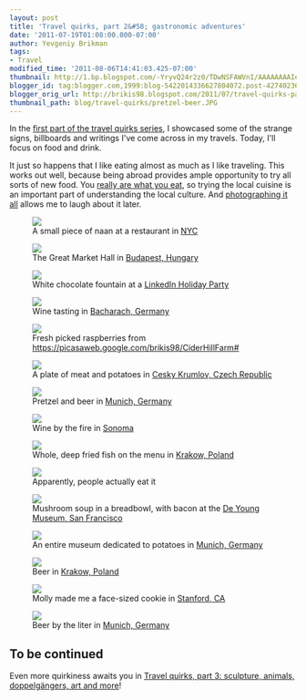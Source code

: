 ```yaml
---
layout: post
title: 'Travel quirks, part 2&#58; gastronomic adventures'
date: '2011-07-19T01:08:00.000-07:00'
author: Yevgeniy Brikman
tags:
- Travel
modified_time: '2011-08-06T14:41:03.425-07:00'
thumbnail: http://1.bp.blogspot.com/-YryvQ24r2z0/TDwNSFAWVnI/AAAAAAAAIeg/dkZzceDBva0/s72-c/IMG_0487.jpg
blogger_id: tag:blogger.com,1999:blog-5422014336627804072.post-4274023650685509559
blogger_orig_url: http://brikis98.blogspot.com/2011/07/travel-quirks-part-2-gastronomic.html
thumbnail_path: blog/travel-quirks/pretzel-beer.JPG
---
```


In the [first part of the travel quirks 
series](https://it.badykov.com/writing/2011/07/18/travel-quirks-part-1-signs-bilboards/), 
I showcased some of the strange signs, billboards and writings I've come 
across in my travels. Today, I'll focus on food and drink. 

It just so happens that I like eating almost as much as I like traveling. This 
works out well, because being abroad provides ample opportunity to try all 
sorts of new food. You [really are what you 
eat](http://markmenjivar.com/you-are-what-you-eat/statement/), so trying the 
local cuisine is an important part of understanding the local culture. And 
[photographing it all](https://picasaweb.google.com/brikis98) allows me to 
laugh about it later. 

<figure>
  <a href="http://1.bp.blogspot.com/-YryvQ24r2z0/TDwNSFAWVnI/AAAAAAAAIeg/dkZzceDBva0/s1600/IMG_0487.jpg" target="_blank">
    <img src="http://1.bp.blogspot.com/-YryvQ24r2z0/TDwNSFAWVnI/AAAAAAAAIeg/dkZzceDBva0/s400/IMG_0487.jpg">
  </a>
  <figcaption>A small piece of naan at a restaurant in <a href="https://plus.google.com/photos/+YevgeniyBrikman/albums/5030491566154566849?banner=pwa">NYC</a></figcaption>
</figure>
<figure>
  <a href="https://picasaweb.google.com/brikis98/NYCTrip021107#" target="_blank">
    <img src="http://2.bp.blogspot.com/-ygGfxmDAphM/TDwMLPBLAOI/AAAAAAAAIWA/LmERuE3hTuw/s400/IMG_0559.JPG">
  </a>
  <figcaption>The Great Market Hall in <a href="https://plus.google.com/photos/+YevgeniyBrikman/albums/5493279011059957377?banner=pwa">Budapest, Hungary</a></figcaption>
</figure>
<figure>
  <a href="https://picasaweb.google.com/brikis98/Budapest#" target="_blank">
    <img src="http://2.bp.blogspot.com/-mJgD6i9Ic8g/TQ64vUf0jYI/AAAAAAAAJRE/4rHK7XpkUy8/s400/IMG_1149.JPG">
  </a>
  <figcaption>White chocolate fountain at a <a href="https://picasaweb.google.com/105725955499217588296/LinkedInHolidayParty2010#">LinkedIn Holiday Party</a></figcaption>
</figure>
<figure>
  <a href="https://picasaweb.google.com/brikis98/LinkedInHolidayParty2010#" target="_blank">
    <img src="http://1.bp.blogspot.com/-0KmD3X41r-c/So2XMynoFFI/AAAAAAAAF9M/AAQ3ppokG5k/s400/IMG_0458.jpg">
  </a>
  <figcaption>Wine tasting in <a href="https://picasaweb.google.com/105725955499217588296/GermanyTrip09BurgEltzAndBurgRheinfels#">Bacharach, Germany</a></figcaption>
</figure>
<figure>
  <a href="https://picasaweb.google.com/brikis98/GermanyTrip09BurgEltzAndBurgRheinfels#" target="_blank">
    <img src="http://1.bp.blogspot.com/-uzFVTZeXLVs/TQ6uWJf-D8I/AAAAAAAAJEA/Y7aiakaE1bY/s400/IMG_1111.jpg">
  </a>
  <figcaption>Fresh picked raspberries from <a href="Cider Hill Farm">https://picasaweb.google.com/brikis98/CiderHillFarm#</a></figcaption>
</figure>
<figure>
  <a href="https://picasaweb.google.com/brikis98/CiderHillFarm#" target="_blank">
    <img src="http://3.bp.blogspot.com/-e6L-KBCdFsg/SFwVXItABtI/AAAAAAAACcQ/-ZSOvMeDXf0/s400/IMG_2186.JPG">
  </a>
  <figcaption>A plate of meat and potatoes in <a href="https://plus.google.com/photos/+YevgeniyBrikman/albums/5214064873473836289?banner=pwa">Cesky Krumlov, Czech Republic</a></figcaption>
</figure>
<figure>
  <a href="https://picasaweb.google.com/brikis98/CeskyKrumlov#" target="_blank">
    <img src="http://4.bp.blogspot.com/-a99I6u6P-Qk/SFwITIs_78I/AAAAAAAABr4/duJtlf4GeWk/s400/IMG_1923.JPG">
  </a>
  <figcaption>Pretzel and beer in <a href="https://plus.google.com/photos/+YevgeniyBrikman/albums/5214051404456390497?banner=pwa">Munich, Germany</a></figcaption>
</figure>
<figure>
  <a href="https://picasaweb.google.com/brikis98/MunichFoodDrink#" target="_blank">
    <img src="http://3.bp.blogspot.com/-S2c4J_y8Wa8/TiU5WM68CyI/AAAAAAAAJsE/Gp9hu6nP_FA/s400/photo.jpg">
  </a>
  <figcaption>Wine by the fire in <a href="https://plus.google.com/photos/+YevgeniyBrikman/albums/5552576121006129729?banner=pwa">Sonoma</a></figcaption>
</figure>
<figure>
  <a href="https://picasaweb.google.com/brikis98/ThanksgivingInSonoma" target="_blank">
    <img src="http://3.bp.blogspot.com/-hUf5waLGcO4/TD1Esnpi5BI/AAAAAAAAI4g/ZynFdcZpmcw/s400/IMG_8694.JPG">
  </a>
  <figcaption>Whole, deep fried fish on the menu in <a href="https://plus.google.com/photos/+YevgeniyBrikman/albums/5493621814999608001?banner=pwa">Krakow, Poland</a></figcaption>
</figure>
<figure>
  <a href="https://picasaweb.google.com/brikis98/Krakow#" target="_blank">
    <img src="http://4.bp.blogspot.com/-fCD2yWcd_O0/TD1Esyi3jcI/AAAAAAAAI4k/eoz_MsRbnzY/s400/IMG_8695.JPG">
  </a>
  <figcaption>Apparently, people actually eat it</figcaption>
</figure>
<figure>
  <a href="http://4.bp.blogspot.com/-RsLvCXkubps/S2UyQQySyzI/AAAAAAAAHDs/GtpWcsMLUsU/s1600/IMG_6200.JPG" target="_blank">
    <img src="http://4.bp.blogspot.com/-RsLvCXkubps/S2UyQQySyzI/AAAAAAAAHDs/GtpWcsMLUsU/s400/IMG_6200.JPG">
  </a>
  <figcaption>Mushroom soup in a breadbowl, with bacon at the <a href="https://plus.google.com/photos/+YevgeniyBrikman/albums/5432803671400801601?banner=pwa">De Young Museum, San Francisco</a></figcaption>
</figure>
<figure>
  <a href="https://picasaweb.google.com/brikis98/GoldenGateParkBotanicalGardensAndDeYoungMuseum#" target="_blank">
    <img src="http://3.bp.blogspot.com/-awh0Zk-96SM/SFwKS4s_80I/AAAAAAAABzE/-z1KtYO-jU4/s400/IMG_1843.JPG">
  </a>
  <figcaption>An entire museum dedicated to potatoes in <a href="https://plus.google.com/photos/+YevgeniyBrikman/albums/5214052864745271681?banner=pwa">Munich, Germany</a></figcaption>
</figure>
<figure>
  <a href="https://picasaweb.google.com/brikis98/DeutschesMuseumAndDasKartoffelmuseum#" target="_blank">
    <img src="http://1.bp.blogspot.com/-h7ZgwghA5Ss/TD1EHv9CoeI/AAAAAAAAIvY/wt7nOs9fLWQ/s400/IMG_8692.JPG">
  </a>
  <figcaption>Beer in <a href="https://plus.google.com/photos/+YevgeniyBrikman/albums/5493621814999608001?banner=pwa">Krakow, Poland</a></figcaption>
</figure>
<figure>
  <a href="https://picasaweb.google.com/brikis98/Krakow#" target="_blank">
    <img src="http://1.bp.blogspot.com/-USzzkb-WvCE/Ssgx8JNER1I/AAAAAAAAGKU/LvfPyaPr9hs/s400/IMG_5195.JPG">
  </a>
  <figcaption>Molly made me a face-sized cookie in <a href="https://plus.google.com/photos/+YevgeniyBrikman/albums/5388611825217451201?banner=pwa">Stanford, CA</a></figcaption>
</figure>
<figure>
  <a href="https://picasaweb.google.com/brikis98/FlightToSanFranAndABigCookie#" target="_blank">
    <img src="http://2.bp.blogspot.com/--aR2fm7uYng/SFwIiIs_8FI/AAAAAAAABtE/T9ioH9Q1u60/s400/IMG_2009.JPG">
  </a>
  <figcaption>Beer by the liter in <a href="https://picasaweb.google.com/brikis98/MunichFoodDrink#">Munich, Germany</a></figcaption>
</figure>

## To be continued

Even more quirkiness awaits you in [Travel quirks, part 3: sculpture, animals, 
doppelgängers, art and more](https://it.badykov.com/writing/2011/07/20/travel-quirks-part-3-sculpture-animals/)! 